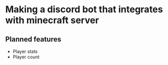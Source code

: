 # Making a discord bot that integrates with minecraft server

## Planned features
- Player stats
- Player count